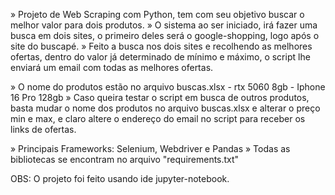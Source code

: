 » Projeto de Web Scraping com Python, tem com seu objetivo buscar o melhor valor para dois produtos.
» O sistema ao ser iniciado, irá fazer uma busca em dois sites, o primeiro deles será o google-shopping, logo após o site do buscapé.
» Feito a busca nos dois sites e recolhendo as melhores ofertas, dentro do valor já determinado de mínimo e máximo, o script lhe enviará um email com todas as melhores ofertas.

» O nome do produtos estão no arquivo buscas.xlsx - rtx 5060 8gb - Iphone 16 Pro 128gb
» Caso queira testar o script em busca de outros produtos, basta mudar o nome dos produtos no arquivo buscas.xlsx e alterar o preço min e max, e claro altere o endereço do email no script para receber os links de ofertas.


» Principais Frameworks: Selenium, Webdriver e Pandas
» Todas as bibliotecas se encontram no arquivo "requirements.txt"

OBS: O projeto foi feito usando ide jupyter-notebook.
